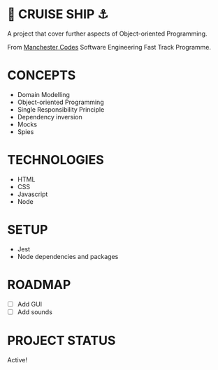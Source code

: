 # :ship: CRUISE SHIP :anchor:
A project that cover further aspects of Object-oriented Programming.

From [Manchester Codes](https://www.manchestercodes.com/?utm_source=google&utm_medium=cpc&utm_campaign=973925948&utm_content=nocsdegree_Matt&utm_term=manchester%20codes&utm_term=manchester%20codes&utm_campaign=Sep+21+-+Brand+Campaign&utm_source=adwords&utm_medium=ppc&hsa_acc=4219584815&hsa_cam=973925948&hsa_grp=51195941914&hsa_ad=395486348780&hsa_src=g&hsa_tgt=aud-1170118835214:kwd-380100275891&hsa_kw=manchester%20codes&hsa_mt=e&hsa_net=adwords&hsa_ver=3&gclid=CjwKCAjwgr6TBhAGEiwA3aVuIcdO0_D7Lg4Ig9TGkcehWDN0yCzw2ANDmh5m4TzfMPSSWMuOD0UZDRoCkbEQAvD_BwE) Software Engineering Fast Track Programme.

# CONCEPTS
* Domain Modelling
* Object-oriented Programming
* Single Responsibility Principle
* Dependency inversion
* Mocks
* Spies

# TECHNOLOGIES
* HTML
* CSS
* Javascript
* Node

# SETUP
* Jest
* Node dependencies and packages

# ROADMAP
- [ ] Add GUI
- [ ] Add sounds

# PROJECT STATUS
Active!
